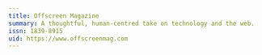 ```yaml
---
title: Offscreen Magazine
summary: A thoughtful, human-centred take on technology and the web.
issn: 1839-8915
uid: https://www.offscreenmag.com
---
```

